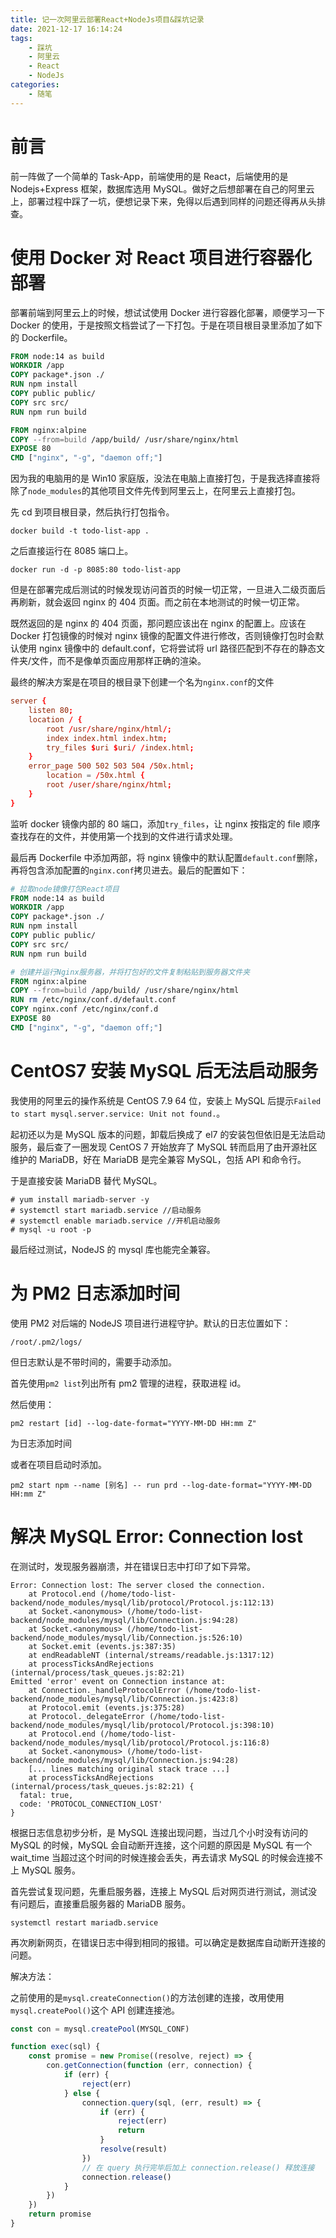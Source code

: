 ```yaml
---
title: 记一次阿里云部署React+NodeJs项目&踩坑记录
date: 2021-12-17 16:14:24
tags:
    - 踩坑
    - 阿里云
    - React
    - NodeJs
categories:
    - 随笔
---
```


# 前言

前一阵做了一个简单的 Task-App，前端使用的是 React，后端使用的是 Nodejs+Express 框架，数据库选用 MySQL。做好之后想部署在自己的阿里云上，部署过程中踩了一坑，便想记录下来，免得以后遇到同样的问题还得再从头排查。

# 使用 Docker 对 React 项目进行容器化部署

部署前端到阿里云上的时候，想试试使用 Docker 进行容器化部署，顺便学习一下 Docker 的使用，于是按照文档尝试了一下打包。于是在项目根目录里添加了如下的 Dockerfile。

```Dockerfile
FROM node:14 as build
WORKDIR /app
COPY package*.json ./
RUN npm install
COPY public public/
COPY src src/
RUN npm run build

FROM nginx:alpine
COPY --from=build /app/build/ /usr/share/nginx/html
EXPOSE 80
CMD ["nginx", "-g", "daemon off;"]
```

因为我的电脑用的是 Win10 家庭版，没法在电脑上直接打包，于是我选择直接将除了`node_modules`的其他项目文件先传到阿里云上，在阿里云上直接打包。

先 cd 到项目根目录，然后执行打包指令。

`docker build -t todo-list-app .`

之后直接运行在 8085 端口上。

`docker run -d -p 8085:80 todo-list-app`

但是在部署完成后测试的时候发现访问首页的时候一切正常，一旦进入二级页面后再刷新，就会返回 nginx 的 404 页面。而之前在本地测试的时候一切正常。

既然返回的是 nginx 的 404 页面，那问题应该出在 nginx 的配置上。应该在 Docker 打包镜像的时候对 nginx 镜像的配置文件进行修改，否则镜像打包时会默认使用 nginx 镜像中的 default.conf，它将尝试将 url 路径匹配到不存在的静态文件夹/文件，而不是像单页面应用那样正确的渲染。

最终的解决方案是在项目的根目录下创建一个名为`nginx.conf`的文件

```conf
server {
    listen 80;
    location / {
        root /usr/share/nginx/html/;
        index index.html index.htm;
        try_files $uri $uri/ /index.html;
    }
    error_page 500 502 503 504 /50x.html;
        location = /50x.html {
        root /user/share/nginx/html;
    }
}
```

监听 docker 镜像内部的 80 端口，添加`try_files`，让 nginx 按指定的 file 顺序查找存在的文件，并使用第一个找到的文件进行请求处理。

最后再 Dockerfile 中添加两部，将 nginx 镜像中的默认配置`default.conf`删除，再将包含添加配置的`nginx.conf`拷贝进去。最后的配置如下：

```Dockerfile
# 拉取node镜像打包React项目
FROM node:14 as build
WORKDIR /app
COPY package*.json ./
RUN npm install
COPY public public/
COPY src src/
RUN npm run build

# 创建并运行Nginx服务器，并将打包好的文件复制粘贴到服务器文件夹
FROM nginx:alpine
COPY --from=build /app/build/ /usr/share/nginx/html
RUN rm /etc/nginx/conf.d/default.conf
COPY nginx.conf /etc/nginx/conf.d
EXPOSE 80
CMD ["nginx", "-g", "daemon off;"]
```

# CentOS7 安装 MySQL 后无法启动服务

我使用的阿里云的操作系统是 CentOS 7.9 64 位，安装上 MySQL 后提示`Failed to start mysql.server.service: Unit not found.`。

起初还以为是 MySQL 版本的问题，卸载后换成了 el7 的安装包但依旧是无法启动服务，最后查了一圈发现 CentOS 7 开始放弃了 MySQL 转而启用了由开源社区维护的 MariaDB，好在 MariaDB 是完全兼容 MySQL，包括 API 和命令行。

于是直接安装 MariaDB 替代 MySQL。

```
# yum install mariadb-server -y
# systemctl start mariadb.service //启动服务
# systemctl enable mariadb.service //开机启动服务
# mysql -u root -p
```

最后经过测试，NodeJS 的 mysql 库也能完全兼容。

# 为 PM2 日志添加时间

使用 PM2 对后端的 NodeJS 项目进行进程守护。默认的日志位置如下：

`/root/.pm2/logs/`

但日志默认是不带时间的，需要手动添加。

首先使用`pm2 list`列出所有 pm2 管理的进程，获取进程 id。

然后使用：

`pm2 restart [id] --log-date-format="YYYY-MM-DD HH:mm Z"`

为日志添加时间

或者在项目启动时添加。

`pm2 start npm --name [别名] -- run prd --log-date-format="YYYY-MM-DD HH:mm Z"`

# 解决 MySQL Error: Connection lost

在测试时，发现服务器崩溃，并在错误日志中打印了如下异常。

```
Error: Connection lost: The server closed the connection.
    at Protocol.end (/home/todo-list-backend/node_modules/mysql/lib/protocol/Protocol.js:112:13)
    at Socket.<anonymous> (/home/todo-list-backend/node_modules/mysql/lib/Connection.js:94:28)
    at Socket.<anonymous> (/home/todo-list-backend/node_modules/mysql/lib/Connection.js:526:10)
    at Socket.emit (events.js:387:35)
    at endReadableNT (internal/streams/readable.js:1317:12)
    at processTicksAndRejections (internal/process/task_queues.js:82:21)
Emitted 'error' event on Connection instance at:
    at Connection._handleProtocolError (/home/todo-list-backend/node_modules/mysql/lib/Connection.js:423:8)
    at Protocol.emit (events.js:375:28)
    at Protocol._delegateError (/home/todo-list-backend/node_modules/mysql/lib/protocol/Protocol.js:398:10)
    at Protocol.end (/home/todo-list-backend/node_modules/mysql/lib/protocol/Protocol.js:116:8)
    at Socket.<anonymous> (/home/todo-list-backend/node_modules/mysql/lib/Connection.js:94:28)
    [... lines matching original stack trace ...]
    at processTicksAndRejections (internal/process/task_queues.js:82:21) {
  fatal: true,
  code: 'PROTOCOL_CONNECTION_LOST'
}
```

根据日志信息初步分析，是 MySQL 连接出现问题，当过几个小时没有访问的 MySQL 的时候，MySQL 会自动断开连接，这个问题的原因是 MySQL 有一个 wait_time 当超过这个时间的时候连接会丢失，再去请求 MySQL 的时候会连接不上 MySQL 服务。

首先尝试复现问题，先重启服务器，连接上 MySQL 后对网页进行测试，测试没有问题后，直接重启服务器的 MariaDB 服务。

`systemctl restart mariadb.service`

再次刷新网页，在错误日志中得到相同的报错。可以确定是数据库自动断开连接的问题。

解决方法：

之前使用的是`mysql.createConnection()`的方法创建的连接，改用使用`mysql.createPool()`这个 API 创建连接池。

```javascript
const con = mysql.createPool(MYSQL_CONF)

function exec(sql) {
    const promise = new Promise((resolve, reject) => {
        con.getConnection(function (err, connection) {
            if (err) {
                reject(err)
            } else {
                connection.query(sql, (err, result) => {
                    if (err) {
                        reject(err)
                        return
                    }
                    resolve(result)
                })
                // 在 query 执行完毕后加上 connection.release() 释放连接
                connection.release()
            }
        })
    })
    return promise
}
```
